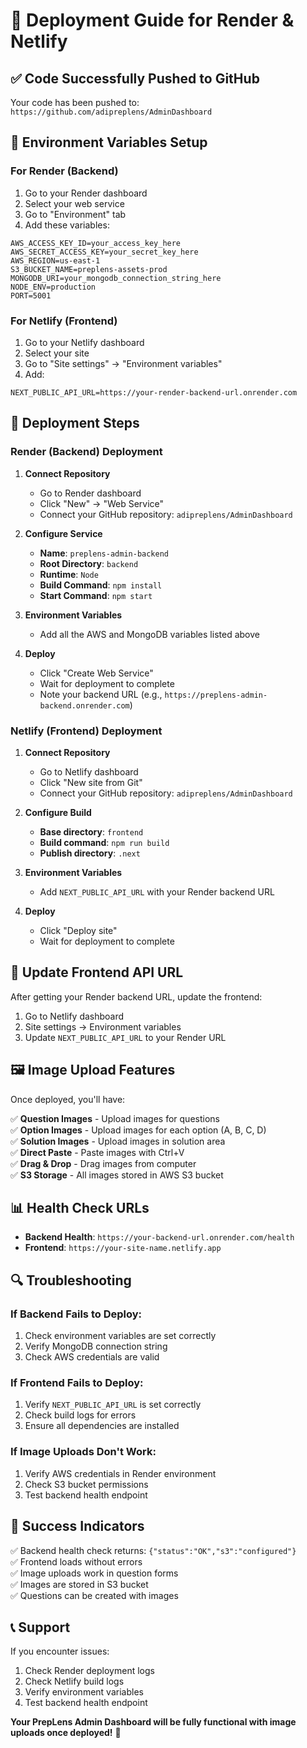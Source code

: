 # 🚀 Deployment Guide for Render & Netlify

## ✅ **Code Successfully Pushed to GitHub**

Your code has been pushed to: `https://github.com/adipreplens/AdminDashboard`

## 🔧 **Environment Variables Setup**

### **For Render (Backend)**

1. Go to your Render dashboard
2. Select your web service
3. Go to "Environment" tab
4. Add these variables:

```
AWS_ACCESS_KEY_ID=your_access_key_here
AWS_SECRET_ACCESS_KEY=your_secret_key_here
AWS_REGION=us-east-1
S3_BUCKET_NAME=preplens-assets-prod
MONGODB_URI=your_mongodb_connection_string_here
NODE_ENV=production
PORT=5001
```

### **For Netlify (Frontend)**

1. Go to your Netlify dashboard
2. Select your site
3. Go to "Site settings" → "Environment variables"
4. Add:

```
NEXT_PUBLIC_API_URL=https://your-render-backend-url.onrender.com
```

## 🎯 **Deployment Steps**

### **Render (Backend) Deployment**

1. **Connect Repository**
   - Go to Render dashboard
   - Click "New" → "Web Service"
   - Connect your GitHub repository: `adipreplens/AdminDashboard`

2. **Configure Service**
   - **Name**: `preplens-admin-backend`
   - **Root Directory**: `backend`
   - **Runtime**: `Node`
   - **Build Command**: `npm install`
   - **Start Command**: `npm start`

3. **Environment Variables**
   - Add all the AWS and MongoDB variables listed above

4. **Deploy**
   - Click "Create Web Service"
   - Wait for deployment to complete
   - Note your backend URL (e.g., `https://preplens-admin-backend.onrender.com`)

### **Netlify (Frontend) Deployment**

1. **Connect Repository**
   - Go to Netlify dashboard
   - Click "New site from Git"
   - Connect your GitHub repository: `adipreplens/AdminDashboard`

2. **Configure Build**
   - **Base directory**: `frontend`
   - **Build command**: `npm run build`
   - **Publish directory**: `.next`

3. **Environment Variables**
   - Add `NEXT_PUBLIC_API_URL` with your Render backend URL

4. **Deploy**
   - Click "Deploy site"
   - Wait for deployment to complete

## 🔗 **Update Frontend API URL**

After getting your Render backend URL, update the frontend:

1. Go to Netlify dashboard
2. Site settings → Environment variables
3. Update `NEXT_PUBLIC_API_URL` to your Render URL

## 🖼️ **Image Upload Features**

Once deployed, you'll have:

✅ **Question Images** - Upload images for questions  
✅ **Option Images** - Upload images for each option (A, B, C, D)  
✅ **Solution Images** - Upload images in solution area  
✅ **Direct Paste** - Paste images with Ctrl+V  
✅ **Drag & Drop** - Drag images from computer  
✅ **S3 Storage** - All images stored in AWS S3 bucket  

## 📊 **Health Check URLs**

- **Backend Health**: `https://your-backend-url.onrender.com/health`
- **Frontend**: `https://your-site-name.netlify.app`

## 🔍 **Troubleshooting**

### **If Backend Fails to Deploy:**
1. Check environment variables are set correctly
2. Verify MongoDB connection string
3. Check AWS credentials are valid

### **If Frontend Fails to Deploy:**
1. Verify `NEXT_PUBLIC_API_URL` is set correctly
2. Check build logs for errors
3. Ensure all dependencies are installed

### **If Image Uploads Don't Work:**
1. Verify AWS credentials in Render environment
2. Check S3 bucket permissions
3. Test backend health endpoint

## 🎉 **Success Indicators**

✅ Backend health check returns: `{"status":"OK","s3":"configured"}`  
✅ Frontend loads without errors  
✅ Image uploads work in question forms  
✅ Images are stored in S3 bucket  
✅ Questions can be created with images  

## 📞 **Support**

If you encounter issues:
1. Check Render deployment logs
2. Check Netlify build logs
3. Verify environment variables
4. Test backend health endpoint

**Your PrepLens Admin Dashboard will be fully functional with image uploads once deployed!** 🚀 